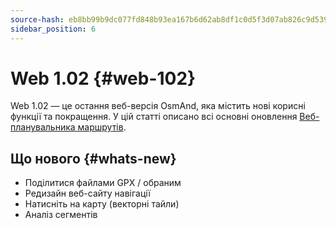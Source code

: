 ```yaml
---
source-hash: eb8bb99b9dc077fd848b93ea167b6d62ab8df1c0d5f3d07ab826c9d5390f6988
sidebar_position: 6
---
```


# Web 1.02 {#web-102}

Web 1.02 — це остання веб-версія OsmAnd, яка містить нові корисні функції та покращення. У цій статті описано всі основні оновлення [Веб-планувальника маршрутів](../user/web/index.md).


## Що нового {#whats-new}

- Поділитися файлами GPX / обраним
- Редизайн веб-сайту навігації
- Натисніть на карту (векторні тайли)
- Аналіз сегментів